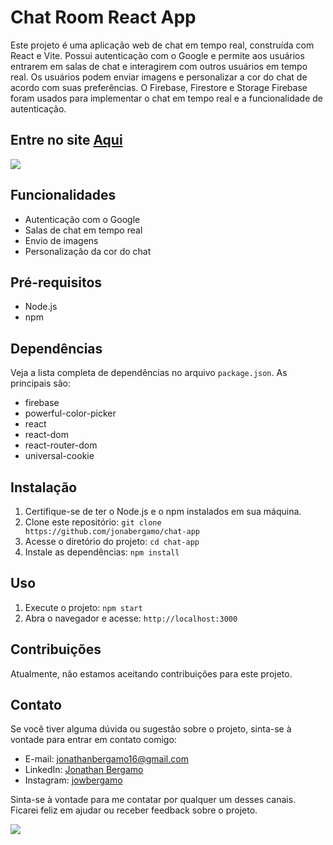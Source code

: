 # Chat Room React App

Este projeto é uma aplicação web de chat em tempo real, construída com React e Vite. Possui autenticação com o Google e permite aos usuários entrarem em salas de chat e interagirem com outros usuários em tempo real. Os usuários podem enviar imagens e personalizar a cor do chat de acordo com suas preferências. O Firebase, Firestore e Storage Firebase foram usados para implementar o chat em tempo real e a funcionalidade de autenticação.

## Entre no site [Aqui](https://web-chat-jonathan.netlify.app)

<img src="https://firebasestorage.googleapis.com/v0/b/react-auth-31116.appspot.com/o/ezgif.com-video-to-gif.gif?alt=media&token=14c72870-1276-4c4c-8b8b-ef6bcffd58bb"><img/>

## Funcionalidades

- Autenticação com o Google
- Salas de chat em tempo real
- Envio de imagens
- Personalização da cor do chat

## Pré-requisitos

- Node.js
- npm

## Dependências

Veja a lista completa de dependências no arquivo `package.json`. As principais são:

- firebase
- powerful-color-picker
- react
- react-dom
- react-router-dom
- universal-cookie

## Instalação

1. Certifique-se de ter o Node.js e o npm instalados em sua máquina.
2. Clone este repositório: `git clone https://github.com/jonabergamo/chat-app`
3. Acesse o diretório do projeto: `cd chat-app`
4. Instale as dependências: `npm install`

## Uso

1. Execute o projeto: `npm start`
2. Abra o navegador e acesse: `http://localhost:3000`

## Contribuições

Atualmente, não estamos aceitando contribuições para este projeto.

## Contato

Se você tiver alguma dúvida ou sugestão sobre o projeto, sinta-se à vontade para entrar em contato comigo:

- E-mail: [jonathanbergamo16@gmail.com](https://mailto:jonathanbergamo16@gmail.com)
- LinkedIn: [Jonathan Bergamo](https://www.linkedin.com/in/jonathanbergamo/)
- Instagram: [jowbergamo](https://www.instagram.com/jowbergamo/)

Sinta-se à vontade para me contatar por qualquer um desses canais. Ficarei feliz em ajudar ou receber feedback sobre o projeto.

<img src="https://jonathanbergamo.netlify.app/static/media/signature.badcdf4beae3f9eb34135086f2354217.svg">
